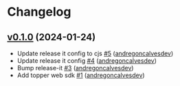 # Changelog

## [v0.1.0](https://github.com/uphold/topper-web-sdk/releases/tag/v0.1.0) (2024-01-24)
- Update release it config to cjs [\#5](https://github.com/uphold/topper-web-sdk/pull/5) ([andregoncalvesdev](https://github.com/andregoncalvesdev))
- Update release it config [\#4](https://github.com/uphold/topper-web-sdk/pull/4) ([andregoncalvesdev](https://github.com/andregoncalvesdev))
- Bump release-it [\#3](https://github.com/uphold/topper-web-sdk/pull/3) ([andregoncalvesdev](https://github.com/andregoncalvesdev))
- Add topper web sdk [\#1](https://github.com/uphold/topper-web-sdk/pull/1) ([andregoncalvesdev](https://github.com/andregoncalvesdev))

